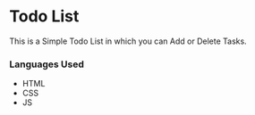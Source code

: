 # Todo List
This is a Simple Todo List in which you can Add or Delete Tasks.
### Languages Used
- HTML
- CSS
- JS
